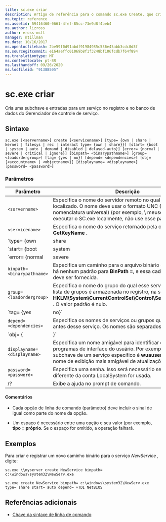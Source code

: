 ```yaml
---
title: sc.exe criar
description: Artigo de referência para o comando sc.exe Create, que cria uma subchave e entradas para um serviço no registro e no banco de dados do Gerenciador de controle de serviço.
ms.topic: reference
ms.assetid: 59416460-0661-4fef-85cc-73e9d8f4beb4
ms.author: lizross
author: eross-msft
manager: mtillman
ms.date: 10/16/2017
ms.openlocfilehash: 2be59f0d91abdf91984985c536e45abb3cdc0d3f
ms.sourcegitcommit: e164aeffc01069b8f1f3248bf106fcdb7f64f894
ms.translationtype: MT
ms.contentlocale: pt-BR
ms.lasthandoff: 09/26/2020
ms.locfileid: "91388505"
---
```

# <a name="scexe-create"></a>sc.exe criar

Cria uma subchave e entradas para um serviço no registro e no banco de dados do Gerenciador de controle de serviço.

## <a name="syntax"></a>Sintaxe

```
sc.exe [<servername>] create [<servicename>] [type= {own | share | kernel | filesys | rec | interact type= {own | share}}] [start= {boot | system | auto | demand | disabled | delayed-auto}] [error= {normal | severe | critical | ignore}] [binpath= <binarypathname>] [group= <loadordergroup>] [tag= {yes | no}] [depend= <dependencies>] [obj= {<accountname> | <objectname>}] [displayname= <displayname>] [password= <password>]
```

### <a name="parameters"></a>Parâmetros

|Parâmetro|Descrição|
|---------|-----------|
| `<servername>` | Especifica o nome do servidor remoto no qual o serviço está localizado. O nome deve usar o formato UNC (Convenção de nomenclatura universal) (por exemplo, \\ meuservidor). Para executar o SC.exe localmente, não use esse parâmetro. |
| `<servicename>` | Especifica o nome do serviço retornado pela operação **GetKeyName** . |
| `type= {own | share | kernel | filesys | rec | interact type= {own | share}}` | Especifica o tipo de serviço. As opções incluem:<ul><li>**próprio** -especifica um serviço que é executado em seu próprio processo. Ele não compartilha um arquivo executável com outros serviços. Esse é o valor padrão.</li><li>**compartilhamento** – especifica um serviço que é executado como um processo compartilhado. Ele compartilha um arquivo executável com outros serviços.</li><li>**kernel** -especifica um driver.</li><li>**arquivos** -especifica um driver de sistema de arquivos.</li><li>**REC** -especifica um driver reconhecido pelo sistema de arquivos que identifica os sistemas de arquivos usados no computador.</li><li>**interagir** -especifica um serviço que pode interagir com a área de trabalho, recebendo entrada de usuários. Os serviços interativos devem ser executados na conta LocalSystem. Esse tipo deve ser usado em conjunto com **Type = próprio** ou **Type = Shared** (por exemplo, **Type = interaja** **Type =** is). Usar **Type = interagir** por si só gerará um erro.</li></ul> |
| `start= {boot | system | auto | demand | disabled | delayed-auto}` | Especifica o tipo de início para o serviço. As opções incluem:<ul><li>**boot** -especifica um driver de dispositivo que é carregado pelo carregador de inicialização.</li><li>**sistema** -especifica um driver de dispositivo que é iniciado durante a inicialização do kernel.</li><li>**automaticamente** especifica um serviço que é iniciado automaticamente cada vez que o computador é reiniciado e é executado mesmo que ninguém faça logon no computador.</li><li>**demanda** -especifica um serviço que deve ser iniciado manualmente. Esse será o valor padrão se **Start =** não for especificado.</li><li>**Disabled** -especifica um serviço que não pode ser iniciado. Para iniciar um serviço desabilitado, altere o tipo de início para algum outro valor.</li><li>**atrasada –** especifica automaticamente um serviço que inicia de forma automática um curto período após a inicialização de outros serviços automáticos.</li></ul> |
| `error= {normal | severe | critical | ignore}` | Especifica a severidade do erro se o serviço não for iniciado quando o computador for iniciado. As opções incluem:<ul><li>**normal** – especifica que o erro é registrado e uma caixa de mensagem é exibida, informando ao usuário que um serviço falhou ao iniciar. A inicialização continuará. Essa é a configuração padrão.</li><li>**grave** -especifica que o erro é registrado (se possível). O computador tenta reiniciar com a última configuração válida conhecida. Isso pode fazer com que o computador possa ser reiniciado, mas o serviço ainda pode não ser executado.</li><li>**crítico** -especifica que o erro é registrado (se possível). O computador tenta reiniciar com a última configuração válida conhecida. Se a configuração válida mais conhecida falhar, a inicialização também falhará e o processo de inicialização é interrompido com um erro de parada.</li><li>**ignorar** – especifica que o erro é registrado e a inicialização continua. Nenhuma notificação é dada ao usuário além de registrar o erro no log de eventos.</li></ul> |
| `binpath= <binarypathname>` | Especifica um caminho para o arquivo binário do serviço. Não há nenhum padrão para **BinPath =**, e essa cadeia de caracteres deve ser fornecida. |
| `group= <loadordergroup>` | Especifica o nome do grupo do qual esse serviço é membro. A lista de grupos é armazenada no registro, na subchave **HKLM\System\CurrentControlSet\Control\ServiceGroupOrder** . O valor padrão é nulo. |
| `tag= {yes | no}` | Especifica se deve ou não obter um TagID da chamada CreateService. As marcas são usadas somente para os drivers inicialização e início do sistema. |
| `depend= <dependencies>` | Especifica os nomes de serviços ou grupos que devem iniciar antes desse serviço. Os nomes são separados por barras (/). |
| `obj= {<accountname> | <objectname>}` | Especifica um nome de uma conta na qual um serviço será executado ou especifica um nome do objeto de driver do Windows no qual o driver será executado. A configuração padrão é **LocalSystem**. |
| `displayname= <displayname>` | Especifica um nome amigável para identificar o serviço em programas de interface do usuário. Por exemplo, o nome da subchave de um serviço específico é **wuauserv**, que tem um nome de exibição mais amigável de atualizações automáticas. |
| `password= <password>` | Especifica uma senha. Isso será necessário se uma conta diferente da conta LocalSystem for usada. |
| /? | Exibe a ajuda no prompt de comando. |

#### <a name="remarks"></a>Comentários

- Cada opção de linha de comando (parâmetro) deve incluir o sinal de igual como parte do nome da opção.

- Um espaço é necessário entre uma opção e seu valor (por exemplo, **tipo = próprio**. Se o espaço for omitido, a operação falhará.

## <a name="examples"></a>Exemplos

Para criar e registrar um novo caminho binário para o serviço *NewService* , digite:

```
sc.exe \\myserver create NewService binpath= c:\windows\system32\NewServ.exe
```

```
sc.exe create NewService binpath= c:\windows\system32\NewServ.exe type= share start= auto depend= +TDI NetBIOS
```

## <a name="additional-references"></a>Referências adicionais

- [Chave da sintaxe de linha de comando](command-line-syntax-key.md)
